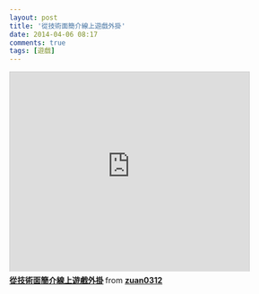 ```yaml
---
layout: post
title: '從技術面簡介線上遊戲外掛'
date: 2014-04-06 08:17
comments: true
tags: [遊戲]
---
```

<iframe src="http://www.slideshare.net/slideshow/embed_code/32348457" width="427" height="356" frameborder="0" marginwidth="0" marginheight="0" scrolling="no" style="border:1px solid #CCC; border-width:1px 1px 0; margin-bottom:5px; max-width: 100%;" allowfullscreen> </iframe> <div style="margin-bottom:5px"> <strong> <a href="https://www.slideshare.net/zuan0312/an-introduction-to-online-game-hacks-from-a-technical-perspective" title="從技術面簡介線上遊戲外掛" target="_blank">從技術面簡介線上遊戲外掛</a> </strong> from <strong><a href="http://www.slideshare.net/zuan0312" target="_blank">zuan0312</a></strong> </div>